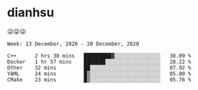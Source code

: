 
# dianhsu

:stuck_out_tongue_winking_eye::stuck_out_tongue_winking_eye::stuck_out_tongue_winking_eye:

<!--START_SECTION:waka-->
```text
Week: 13 December, 2020 - 20 December, 2020

C++      2 hrs 38 mins   █████████▓░░░░░░░░░░░░░░░   38.09 % 
Docker   1 hr 57 mins    ███████░░░░░░░░░░░░░░░░░░   28.22 % 
Other    32 mins         ██░░░░░░░░░░░░░░░░░░░░░░░   07.92 % 
YAML     24 mins         █▒░░░░░░░░░░░░░░░░░░░░░░░   05.80 % 
CMake    23 mins         █▒░░░░░░░░░░░░░░░░░░░░░░░   05.76 % 
```
<!--END_SECTION:waka-->
